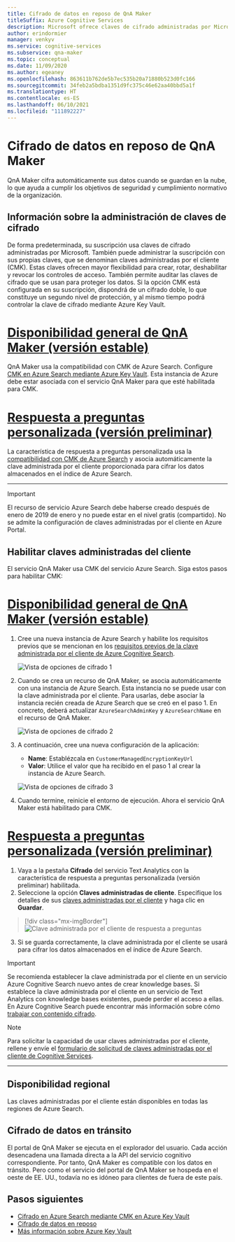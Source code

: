 ```yaml
---
title: Cifrado de datos en reposo de QnA Maker
titleSuffix: Azure Cognitive Services
description: Microsoft ofrece claves de cifrado administradas por Microsoft y también le permite administrar las suscripciones de Cognitive Services con sus propias claves, llamadas claves administradas por el cliente (CMK). En este artículo se trata el cifrado de datos en reposo de QnA Maker y cómo habilitar y administrar las CMK.
author: erindormier
manager: venkyv
ms.service: cognitive-services
ms.subservice: qna-maker
ms.topic: conceptual
ms.date: 11/09/2020
ms.author: egeaney
ms.openlocfilehash: 863611b762de5b7ec535b20a71880b523d0fc166
ms.sourcegitcommit: 34feb2a5bdba1351d9fc375c46e62aa40bbd5a1f
ms.translationtype: HT
ms.contentlocale: es-ES
ms.lasthandoff: 06/10/2021
ms.locfileid: "111892227"
---
```

# <a name="qna-maker-encryption-of-data-at-rest"></a>Cifrado de datos en reposo de QnA Maker

QnA Maker cifra automáticamente sus datos cuando se guardan en la nube, lo que ayuda a cumplir los objetivos de seguridad y cumplimiento normativo de la organización.

## <a name="about-encryption-key-management"></a>Información sobre la administración de claves de cifrado

De forma predeterminada, su suscripción usa claves de cifrado administradas por Microsoft. También puede administrar la suscripción con sus propias claves, que se denominan claves administradas por el cliente (CMK). Estas claves ofrecen mayor flexibilidad para crear, rotar, deshabilitar y revocar los controles de acceso. También permite auditar las claves de cifrado que se usan para proteger los datos. Si la opción CMK está configurada en su suscripción, dispondrá de un cifrado doble, lo que constituye un segundo nivel de protección, y al mismo tiempo podrá controlar la clave de cifrado mediante Azure Key Vault.

# <a name="qna-maker-ga-stable-release"></a>[Disponibilidad general de QnA Maker (versión estable)](#tab/v1)

QnA Maker usa la compatibilidad con CMK de Azure Search. Configure [CMK en Azure Search mediante Azure Key Vault](../../search/search-security-manage-encryption-keys.md). Esta instancia de Azure debe estar asociada con el servicio QnA Maker para que esté habilitada para CMK.

# <a name="custom-question-answering-preview-release"></a>[Respuesta a preguntas personalizada (versión preliminar)](#tab/v2)

La característica de respuesta a preguntas personalizada usa la [compatibilidad con CMK de Azure Search](../../search/search-security-manage-encryption-keys.md) y asocia automáticamente la clave administrada por el cliente proporcionada para cifrar los datos almacenados en el índice de Azure Search.

---

> [!IMPORTANT]
> El recurso de servicio Azure Search debe haberse creado después de enero de 2019 de enero y no puede estar en el nivel gratis (compartido). No se admite la configuración de claves administradas por el cliente en Azure Portal.

## <a name="enable-customer-managed-keys"></a>Habilitar claves administradas del cliente

El servicio QnA Maker usa CMK del servicio Azure Search. Siga estos pasos para habilitar CMK:

# <a name="qna-maker-ga-stable-release"></a>[Disponibilidad general de QnA Maker (versión estable)](#tab/v1)

1. Cree una nueva instancia de Azure Search y habilite los requisitos previos que se mencionan en los [requisitos previos de la clave administrada por el cliente de Azure Cognitive Search](../../search/search-security-manage-encryption-keys.md#prerequisites).

   ![Vista de opciones de cifrado 1](../media/cognitive-services-encryption/qna-encryption-1.png)

2. Cuando se crea un recurso de QnA Maker, se asocia automáticamente con una instancia de Azure Search. Esta instancia no se puede usar con la clave administrada por el cliente. Para usarlas, debe asociar la instancia recién creada de Azure Search que se creó en el paso 1. En concreto, deberá actualizar `AzureSearchAdminKey` y `AzureSearchName` en el recurso de QnA Maker.

   ![Vista de opciones de cifrado 2](../media/cognitive-services-encryption/qna-encryption-2.png)

3. A continuación, cree una nueva configuración de la aplicación:
   * **Name**: Establézcala en `CustomerManagedEncryptionKeyUrl`
   * **Valor**: Utilice el valor que ha recibido en el paso 1 al crear la instancia de Azure Search.

   ![Vista de opciones de cifrado 3](../media/cognitive-services-encryption/qna-encryption-3.png)

4. Cuando termine, reinicie el entorno de ejecución. Ahora el servicio QnA Maker está habilitado para CMK.

# <a name="custom-question-answering-preview-release"></a>[Respuesta a preguntas personalizada (versión preliminar)](#tab/v2)

1.  Vaya a la pestaña **Cifrado** del servicio Text Analytics con la característica de respuesta a preguntas personalizada (versión preliminar) habilitada.
2.  Seleccione la opción **Claves administradas de cliente**. Especifique los detalles de sus [claves administradas por el cliente](../../storage/common/customer-managed-keys-configure-key-vault.md?tabs=portal) y haga clic en **Guardar**.

> [!div class="mx-imgBorder"]
> ![Clave administrada por el cliente de respuesta a preguntas](media/question-answering-cmk.png)
   
3.  Si se guarda correctamente, la clave administrada por el cliente se usará para cifrar los datos almacenados en el índice de Azure Search.

> [!IMPORTANT]
> Se recomienda establecer la clave administrada por el cliente en un servicio Azure Cognitive Search nuevo antes de crear knowledge bases. Si establece la clave administrada por el cliente en un servicio de Text Analytics con knowledge bases existentes, puede perder el acceso a ellas. En Azure Cognitive Search puede encontrar más información sobre cómo [trabajar con contenido cifrado](../../search/search-security-manage-encryption-keys.md#work-with-encrypted-content).

> [!NOTE]
> Para solicitar la capacidad de usar claves administradas por el cliente, rellene y envíe el [formulario de solicitud de claves administradas por el cliente de Cognitive Services](https://aka.ms/cogsvc-cmk).

---

## <a name="regional-availability"></a>Disponibilidad regional

Las claves administradas por el cliente están disponibles en todas las regiones de Azure Search.

## <a name="encryption-of-data-in-transit"></a>Cifrado de datos en tránsito

El portal de QnA Maker se ejecuta en el explorador del usuario. Cada acción desencadena una llamada directa a la API del servicio cognitivo correspondiente. Por tanto, QnA Maker es compatible con los datos en tránsito.
Pero como el servicio del portal de QnA Maker se hospeda en el oeste de EE. UU., todavía no es idóneo para clientes de fuera de este país. 

## <a name="next-steps"></a>Pasos siguientes

* [Cifrado en Azure Search mediante CMK en Azure Key Vault](../../search/search-security-manage-encryption-keys.md)
* [Cifrado de datos en reposo](../../security/fundamentals/encryption-atrest.md)
* [Más información sobre Azure Key Vault](../../key-vault/general/overview.md)

